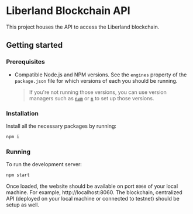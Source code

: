 # Liberland Blockchain API

This project houses the API to access the Liberland blockchain.

## Getting started

### Prerequisites

-   Compatible Node.js and NPM versions. See the `engines` property of the `package.json` file for which versions of each you should be running.
    > If you're not running those versions, you can use version managers such as [`nvm`](https://github.com/nvm-sh/nvm) or [`n`](https://github.com/tj/n) to set up those versions.

### Installation

Install all the necessary packages by running:

```bash
npm i
```

### Running

To run the development server:

```bash
npm start
```

Once loaded, the website should be available on port `8060` of your local machine. For example, http://localhost:8060.
The blockchain, centralized API (deployed on your local machine or connected to testnet) should be setup as well.
